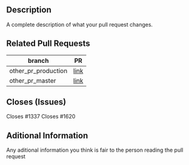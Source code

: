 ## Description

A complete description of what your pull request changes.

## Related Pull Requests

branch | PR
------ | ------
other_pr_production | [link]()
other_pr_master | [link]()

## Closes (Issues)

Closes #1337
Closes #1620

## Aditional Information

Any aditional information you think is fair to the person reading the pull request
